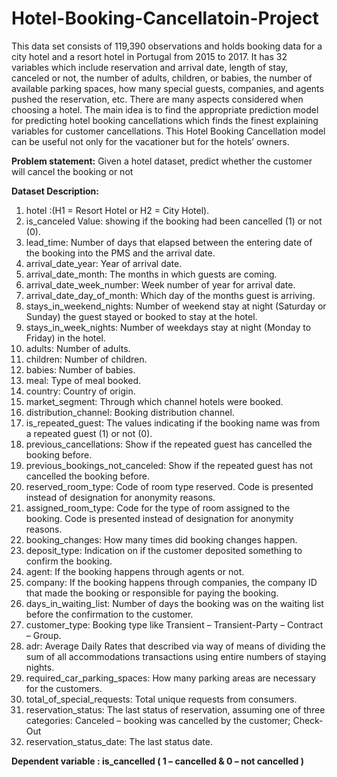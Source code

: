 # Hotel-Booking-Cancellatoin-Project


This data set consists of 119,390 observations and holds booking data for a city hotel and a resort hotel in Portugal from 2015 to 2017. It has 32 variables which include reservation and arrival date, length of stay, canceled or not, the number of adults, children, or babies, the number of available parking spaces, how many special guests, companies, and agents pushed the reservation, etc.
There are many aspects considered when choosing a hotel. The main idea is to find the appropriate prediction model for predicting hotel booking cancellations which finds the finest explaining variables for customer cancellations. This Hotel Booking Cancellation model can be useful not only for the vacationer but for the hotels’ owners.



**Problem statement:**
Given a hotel dataset, predict whether the customer will cancel the booking or not

**Dataset Description:**

1.	hotel :(H1 = Resort Hotel or H2 = City Hotel).
2.	is_canceled Value: showing if the booking had been cancelled (1) or not (0).
3.	lead_time: Number of days that elapsed between the entering date of the booking into the PMS and the arrival date.
4.	arrival_date_year: Year of arrival date.
5.	arrival_date_month: The months in which guests are coming.
6.	arrival_date_week_number: Week number of year for arrival date.
7.	arrival_date_day_of_month: Which day of the months guest is arriving.
8.	stays_in_weekend_nights: Number of weekend stay at night (Saturday or Sunday) the guest stayed or booked to stay at the hotel.
9.	stays_in_week_nights: Number of weekdays stay at night (Monday to Friday) in the hotel.
10.	adults: Number of adults.
11.	children: Number of children.
12.	babies: Number of babies.
13.	meal: Type of meal booked.
14.	country: Country of origin.
15.	market_segment: Through which channel hotels were booked.
16.	distribution_channel: Booking distribution channel.
17.	is_repeated_guest: The values indicating if the booking name was from a repeated guest (1) or not (0).
18.	previous_cancellations: Show if the repeated guest has cancelled the booking before.
19.	previous_bookings_not_canceled: Show if the repeated guest has not cancelled the booking before.
20.	reserved_room_type: Code of room type reserved. Code is presented instead of designation for anonymity reasons.
21.	assigned_room_type: Code for the type of room assigned to the booking. Code is presented instead of designation for anonymity reasons.
22.	booking_changes: How many times did booking changes happen.
23.	deposit_type: Indication on if the customer deposited something to confirm the booking.
24.	agent: If the booking happens through agents or not.
25.	company: If the booking happens through companies, the company ID that made the booking or responsible for paying the booking.
26.	days_in_waiting_list: Number of days the booking was on the waiting list before the confirmation to the customer.
27.	customer_type: Booking type like Transient – Transient-Party – Contract – Group.
28.	adr: Average Daily Rates that described via way of means of dividing the sum of all accommodations transactions using entire numbers of staying nights.
29.	required_car_parking_spaces: How many parking areas are necessary for the customers.
30.	total_of_special_requests: Total unique requests from consumers.
31.	reservation_status: The last status of reservation, assuming one of three categories: Canceled – booking was cancelled by the customer; Check-Out
32.	reservation_status_date: The last status date.

**Dependent variable : is_cancelled ( 1 – cancelled & 0 – not cancelled )**

